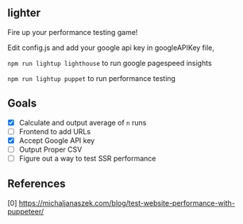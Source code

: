 lighter
-------

Fire up your performance testing game!

Edit config.js and add your google api key in googleAPIKey file,

`npm run lightup lighthouse` to run google pagespeed insights

`npm run lightup puppet` to run performance testing

Goals
-----
- [x] Calculate and output average of `n` runs
- [ ] Frontend to add URLs
- [x] Accept Google API key
- [ ] Output Proper CSV
- [ ] Figure out a way to test SSR performance

References
----------

[0] https://michaljanaszek.com/blog/test-website-performance-with-puppeteer/

